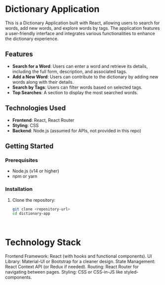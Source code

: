 # Dictionary Application

This is a Dictionary Application built with React, allowing users to search for words, add new words, and explore words by tags. The application features a user-friendly interface and integrates various functionalities to enhance the dictionary experience.

## Features

- **Search for a Word**: Users can enter a word and retrieve its details, including the full form, description, and associated tags.
- **Add a New Word**: Users can contribute to the dictionary by adding new words along with their details.
- **Search by Tags**: Users can filter words based on selected tags.
- **Top Searches**: A section to display the most searched words.

## Technologies Used

- **Frontend**: React, React Router
- **Styling**: CSS
- **Backend**: Node.js (assumed for APIs, not provided in this repo)

## Getting Started

### Prerequisites

- Node.js (v14 or higher)
- npm or yarn

### Installation

1. Clone the repository:
   ```bash
   git clone <repository-url>
   cd dictionary-app

 
# Technology Stack
Frontend Framework: React (with hooks and functional components).
UI Library: Material-UI or Bootstrap for a cleaner design.
State Management: React Context API (or Redux if needed).
Routing: React Router for navigating between pages.
Styling: CSS or CSS-in-JS like styled-components.



